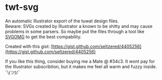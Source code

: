 # twt-svg
An automatic Illustrator export of the tuwat design files.  
Beware: SVGs created by Illustrator a known to be shitty and may cause problems in some parsers. So maybe put the files through a tool like [SVGOMG](https://jakearchibald.github.io/svgomg/) to get the best compability.

Created with this gist:
[https://gist.github.com/seltzered/4405256](https://gist.github.com/seltzered/4405256)

If you like this thing, consider buying me a Mate @ #34c3. It wont pay for the Illustrator subscribtion, but it makes me feel all warm and fuzzy inside. ¯\\_(ツ)_/¯
